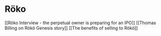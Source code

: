 # Röko
[[Röko Interview - the perpetual owner is preparing for an IPO]]
[[Thomas Billing on Rökö Genesis story]]
[[The benefits of selling to Rökö]]



